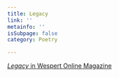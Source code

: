 ```yaml
---
title: Legacy
link: ''
metainfo: ''
isSubpage: false
category: Poetry

---
```

[_Legacy_ in Wespert Online Magazine](https://www.wepsert.de/artikel/poetry-moira-barrett)